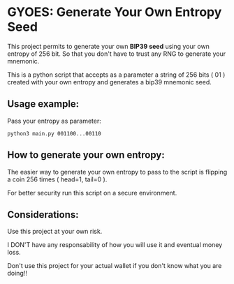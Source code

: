 # GYOES: **G**enerate **Y**our **O**wn **E**ntropy **S**eed

This project permits to generate your own **BIP39 seed** using your own entropy of 256 bit. So that you don't have to trust any RNG to generate your mnemonic.

This is a python script that accepts as a parameter a string of 256 bits ( 01 ) created with your own entropy and generates a bip39 mnemonic seed.

## Usage example:
Pass your entropy as parameter:

```
python3 main.py 001100...00110
```

## How to generate your own entropy:
The easier way to generate your own entropy to pass to the script is flipping a coin 256 times ( head=1, tail=0 ).

For better security run this script on a secure environment.

## Considerations:
Use this project at your own risk. 

I DON'T have any responsability of how you will use it and eventual money loss.

Don't use this project for your actual wallet if you don't know what you are doing!!
